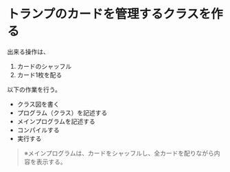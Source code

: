 # トランプのカードを管理するクラスを作る

出来る操作は、
1. カードのシャッフル
1. カード1枚を配る

以下の作業を行う。
* クラス図を書く
* プログラム（クラス）を記述する
* メインプログラムを記述する
* コンパイルする
* 実行する

> ※メインプログラムは、カードをシャッフルし、全カードを配りながら内容を表示する。
